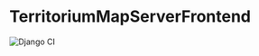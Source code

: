 # TerritoriumMapServerFrontend

![Django CI](https://github.com/zigellsn/TerritoriumMapServerFrontend/workflows/Django%20CI/badge.svg)
